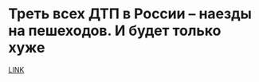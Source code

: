 # Треть всех ДТП в России – наезды на пешеходов. И будет только хуже



[LINK](https://varlamov.ru/4067363.html)